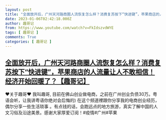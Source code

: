 ```yaml
---
layout: post
title: "全面放开后，广州天河路商圈人流恢复怎么样？消费复苏按下“快进键”，苹果商店的人流量让人不敢相信！经济开始回暖了？【趣哥记】"
date: 2023-01-06T02:42:18.000Z
author: 趣哥记
from: https://www.youtube.com/watch?v=FkIdszvdWYE
tags: [ 趣哥记 ]
comments: True
categories: [ 趣哥记 ]
---
```

<!--1672972938000-->
[全面放开后，广州天河路商圈人流恢复怎么样？消费复苏按下“快进键”，苹果商店的人流量让人不敢相信！经济开始回暖了？【趣哥记】](https://www.youtube.com/watch?v=FkIdszvdWYE)
------

<div>
♥关于趣哥♥ 我叫趣哥,  目前在佛山创业做电商，之前在广州创业负债30万。粤语会听，让我讲粤语你绝对会后悔的) 在这个频道裡跟你分享我的电商创业经历，偶尔分享一些生活琐事 。有点钱的话，会跑远点的地方旅游，真实了解中国的人文习俗及沿途美景。感谢大家厚爱订阅！#疫情#广州#苹果
</div>

